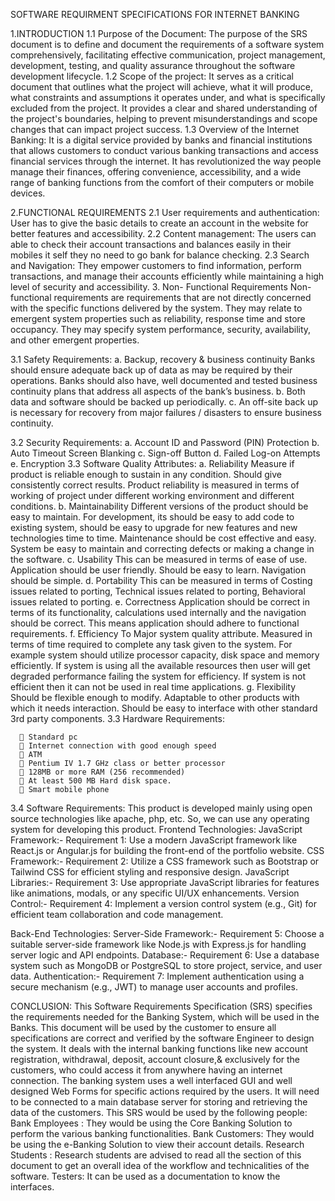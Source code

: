 SOFTWARE REQUIRMENT SPECIFICATIONS FOR INTERNET BANKING

1.INTRODUCTION
  1.1   Purpose of the Document:
The purpose of the SRS document is to define and document the     requirements of a software system comprehensively, facilitating effective communication, project management, development, testing, and quality assurance throughout the software development lifecycle.
1.2	Scope of the project:
It serves as a critical document that outlines what the project will achieve, what it will produce, what constraints and assumptions it operates under, and what is specifically excluded from the project. It provides a clear and shared understanding of the project's boundaries, helping to prevent misunderstandings and scope changes that can impact project success.
1.3	Overview of the Internet Banking:
It is a digital service provided by banks and financial institutions that allows customers to conduct various banking transactions and access financial services through the internet. It has revolutionized the way people manage their finances, offering convenience, accessibility, and a wide range of banking functions from the comfort of their computers or mobile devices.

 2.FUNCTIONAL REQUIREMENTS 
    2.1   User requirements and authentication:
User has to give the basic details to create an account in the website for better features and accessibility.
     2.2    Content management: 
The users can able to check their account transactions and balances easily in their mobiles it self they no need to go bank for balance checking.
   2.3    Search and Navigation:
They empower customers to find information, perform transactions, and manage their accounts efficiently while maintaining a high level of security and accessibility.
3. Non- Functional Requirements
          Non-functional requirements are requirements that are not directly concerned with the specific functions delivered by the system. They may relate to emergent system properties such as reliability, response time and store occupancy. They may specify system performance, security,  availability, and other emergent properties.

   3.1 Safety Requirements:
           a. Backup, recovery & business continuity Banks should ensure adequate back up of data as may be required by their operations. Banks should also have, well documented and tested business continuity plans that address all aspects of the bank’s business.
         b. Both data and software should be backed up periodically. 
         c. An off-site back up is necessary for recovery from major failures / disasters to ensure business continuity.

  3.2 Security Requirements: 
a. Account ID and Password (PIN) Protection 
b. Auto Timeout Screen Blanking 
c. Sign-off Button 
d. Failed Log-on Attempts 
e. Encryption 
3.3 Software Quality Attributes: 
a. Reliability 
Measure if product is reliable enough to sustain in any condition. 
Should give consistently correct results. Product reliability is 
measured in terms of working of project under different working 
environment and different conditions. 
b. Maintainability 
Different versions of the product should be easy to maintain. For 
development, its should be easy to add code to existing system, 
should be easy to upgrade for new features and new technologies 
time to time. Maintenance should be cost effective and easy. System 
be easy to maintain and correcting defects or making a change in the 
software. 
c. Usability 
This can be measured in terms of ease of use. Application should be 
user friendly. Should be easy to learn. Navigation should be simple. 
d. Portability 
This can be measured in terms of Costing issues related to porting, 
Technical issues related to porting, Behavioral issues related to porting.
 e. Correctness 
Application should be correct in terms of its functionality, 
calculations used internally and the navigation should be correct. This 
means application should adhere to functional requirements. 
f. Efficiency 
To Major system quality attribute. Measured in terms of time 
required to complete any task given to the system. For example 
system should utilize processor capacity, disk space and memory 
efficiently. If system is using all the available resources then user 
will get degraded performance failing the system for efficiency. If 
system is not efficient then it can not be used in real time 
applications. 
g. Flexibility 
Should be flexible enough to modify. Adaptable to other products 
with which it needs interaction. Should be easy to interface with 
other standard 3rd party components.
3.3 Hardware Requirements: 

       Standard pc 
       Internet connection with good enough speed 
       ATM 
       Pentium IV 1.7 GHz class or better processor 
       128MB or more RAM (256 recommended) 
       At least 500 MB Hard disk space. 
       Smart mobile phone
3.4 Software Requirements:
This product is developed mainly using open source technologies like apache, php,  etc. So, we can use any operating system for developing this product. 
Frontend Technologies:
  JavaScript Framework:-
  Requirement 1: Use a modern JavaScript framework like React.js or Angular.js for building the front-end of the portfolio website.
  CSS Framework:-
  Requirement 2: Utilize a CSS framework such as Bootstrap or Tailwind CSS for efficient styling and responsive design.
  JavaScript Libraries:-
  Requirement 3: Use appropriate JavaScript libraries for features like animations, modals, or any specific UI/UX enhancements.
  Version Control:-
  Requirement 4: Implement a version control system (e.g., Git) for efficient team collaboration and code management.

Back-End Technologies: 
Server-Side Framework:-
Requirement 5: Choose a suitable server-side framework like Node.js with Express.js for handling server logic and API endpoints. 
Database:- 
Requirement 6: Use a database system such as MongoDB or PostgreSQL to store project, service, and user data.
Authentication:-
Requirement 7: Implement authentication using a secure mechanism (e.g., JWT) to manage user accounts and profiles.


CONCLUSION:
This Software Requirements Specification (SRS) specifies the requirements needed for the Banking System, which will be used in the Banks. This document will be used by the customer to ensure all specifications are correct and verified by the software Engineer to design the system. It deals with the internal banking functions like new account registration, withdrawal, deposit, account closure,& exclusively for the customers, who could access it from anywhere having an internet connection. The banking system uses a well interfaced GUI and well designed Web Forms for specific actions required by the users. It will need to be connected to a main database server for storing and retrieving the data of the customers. 
This SRS would be used by the following people: 
Bank Employees : They would be using the Core Banking Solution to 
perform the various banking functionalities. 
Bank Customers: They would be using the e-Banking Solution to view their account details. 
Research Students : Research students are advised to read all the section of this document to get an overall idea of the workflow and technicalities of the software. 
Testers: It can be used as a documentation to know the interfaces.
